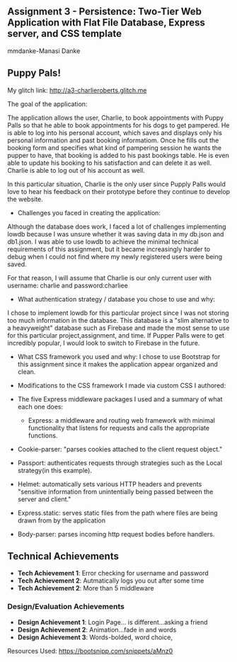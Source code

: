 ## Assignment 3 - Persistence: Two-Tier Web Application with Flat File Database, Express server, and CSS template

mmdanke-Manasi Danke

## Puppy Pals!
My glitch link: http://a3-charlieroberts.glitch.me

The goal of the application:

The application allows the user, Charlie, to book appointments with Puppy Palls so that he able to book appointments for his dogs to get pampered. He is able to log into his personal account, which saves and displays only his personal information and past booking informatiom. Once he fills out the booking form and specifies what kind of pampering session he wants the pupper to have, that booking is added to his past bookings table. He is even able to update his booking to his satisfaction and can delete it as well. Charlie is able to log out of his account as well.

In this particular situation, Charlie is the only user since Pupply Palls would love to hear his feedback on their prototype before they continue to develop the website.

- Challenges you faced in creating the application:

Although the database does work, I faced a lot of challenges implementing lowdb because I was unsure whether it was saving data in my db.json and db1.json. I was able to use lowdb to achieve the minimal technical requirements of this assignment, but it became increasingly harder to debug when I could not find where my newly registered users were being saved. 

For that reason, I will assume that Charlie is our only current user with username: charlie and password:charliee 

- What authentication strategy / database you chose to use and why:

I chose to implement lowdb for this particular project since I was not storing too much information in the database. This database is a "slim alternative to a heavyweight" database such as Firebase and made the most sense to use for this particular project,assignment, and time. If Pupper Palls were to get incredibly popular, I would look to switch to Firebase in the future.


- What CSS framework you used and why: I chose to use Bootstrap for this assignment since it makes the application appear organized and clean.


- Modifications to the CSS framework I made via custom CSS I authored:


- The five Express middleware packages I used and a summary of what each one does:

   - Express: a middleware and routing web framework with minimal functionality that listens for requests and calls the appropriate functions.
 - Cookie-parser: "parses cookies attached to the client request object."
 - Passport: authenticates requests through strategies such as the Local strategy(in this example).
 - Helmet: automatically sets various HTTP headers and prevents "sensitive information from unintentially being passed between the server and client."
 - Express.static: serves static files from the path where files are being drawn from by the application
 - Body-parser: parses incoming http request bodies before handlers.
 

## Technical Achievements
- **Tech Achievement 1**: Error checking for username and password
- **Tech Achievement 2**: Autmatically logs you out after some time
- **Tech Achievement 2**: More than 5 middleware

### Design/Evaluation Achievements
- **Design Achievement 1**: Login Page... is different...asking a friend
- **Design Achievement 2**: Animation...fade in and words
- **Design Achievement 3**: Words-bolded, word choice,

Resources Used: https://bootsnipp.com/snippets/aMnz0

